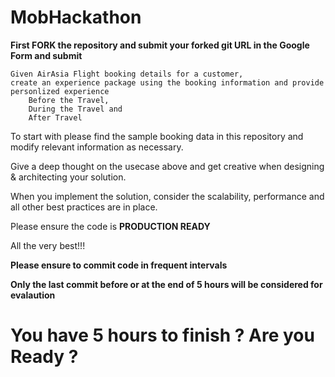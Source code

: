 # MobHackathon

**First FORK the repository and submit your forked git URL in the Google Form and submit**

```
Given AirAsia Flight booking details for a customer, 
create an experience package using the booking information and provide personlized experience 
    Before the Travel, 
    During the Travel and 
    After Travel 
```

To start with please find the sample booking data in this repository and modify relevant information as necessary.

Give a deep thought on the usecase above and get creative when designing & architecting your solution.

When you implement the solution, consider the scalability, performance and all other best practices are in place.

Please ensure the code is **PRODUCTION READY**

All the very best!!!

**Please ensure to commit code in frequent intervals**

**Only the last commit before or at the end of 5 hours will be considered for evalaution** 

# You have 5 hours to finish ? Are you Ready ? 
